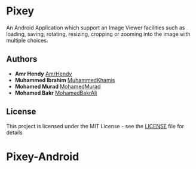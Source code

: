 # Pixey
An Android Application which support an Image Viewer facilities such as loading, saving, rotating, resizing, cropping or zooming into the image with multiple choices.

## Authors

* **Amr Hendy** [AmrHendy](https://github.com/AmrHendy)
* **Muhammed Ibrahim** [MuhammedKhamis](https://github.com/MuhammedKhamis)
* **Mohamed Murad** [MohamedMurad](https://github.com/MohamedMurad)
* **Mohamed Bakr** [MohamedBakrAli](https://github.com/MohamedBakrAli)

## License

This project is licensed under the MIT License - see the [LICENSE](LICENSE) file for details

# Pixey-Android
